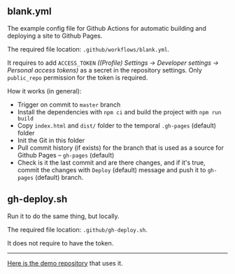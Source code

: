 
## blank.yml

The example config file for Github Actions for automatic building and deploying a site to Github Pages.

The required file location: `.github/workflows/blank.yml`.

It requires to add `ACCESS_TOKEN` _((Profile) Settings -> Developer settings -> Personal access tokens)_ as a secret in the repository settings. Only `public_repo` permission for the token is required.

How it works (in general):
- Trigger on commit to `master` branch
- Install the dependencies with `npm ci` and build the project with `npm run build`
- Copy `index.html` and `dist/` folder to the temporal `.gh-pages` (default) folder
- Init the Git in this folder
- Pull commit history (if exists) for the branch that is used as a source for Github Pages – `gh-pages` (default)
- Check is it the last commit and are there changes, and if it's true, commit the changes with `Deploy` (default) message and push it to `gh-pages` (default) branch.


## gh-deploy.sh

Run it to do the same thing, but locally.

The required file location: `.github/gh-deploy.sh`.

It does not require to have the token.

---

[Here is the demo repository](https://github.com/AlttiRi/formatted-number) that uses it.
